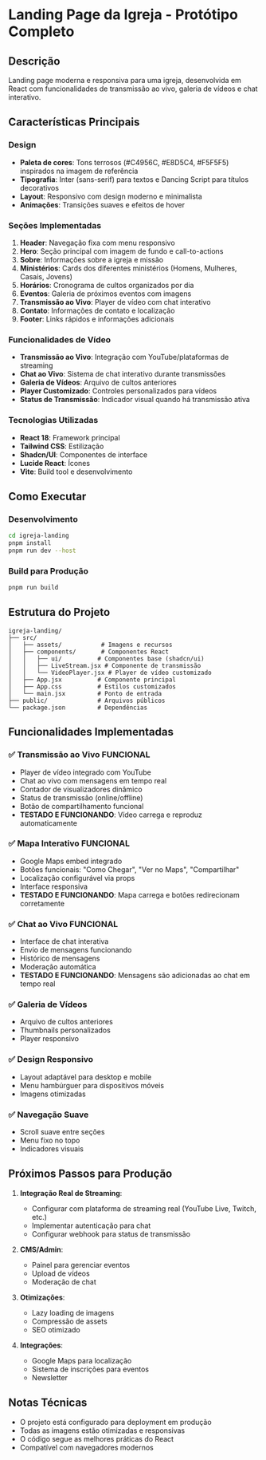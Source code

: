 # Landing Page da Igreja - Protótipo Completo

## Descrição
Landing page moderna e responsiva para uma igreja, desenvolvida em React com funcionalidades de transmissão ao vivo, galeria de vídeos e chat interativo.

## Características Principais

### Design
- **Paleta de cores**: Tons terrosos (#C4956C, #E8D5C4, #F5F5F5) inspirados na imagem de referência
- **Tipografia**: Inter (sans-serif) para textos e Dancing Script para títulos decorativos
- **Layout**: Responsivo com design moderno e minimalista
- **Animações**: Transições suaves e efeitos de hover

### Seções Implementadas
1. **Header**: Navegação fixa com menu responsivo
2. **Hero**: Seção principal com imagem de fundo e call-to-actions
3. **Sobre**: Informações sobre a igreja e missão
4. **Ministérios**: Cards dos diferentes ministérios (Homens, Mulheres, Casais, Jovens)
5. **Horários**: Cronograma de cultos organizados por dia
6. **Eventos**: Galeria de próximos eventos com imagens
7. **Transmissão ao Vivo**: Player de vídeo com chat interativo
8. **Contato**: Informações de contato e localização
9. **Footer**: Links rápidos e informações adicionais

### Funcionalidades de Vídeo
- **Transmissão ao Vivo**: Integração com YouTube/plataformas de streaming
- **Chat ao Vivo**: Sistema de chat interativo durante transmissões
- **Galeria de Vídeos**: Arquivo de cultos anteriores
- **Player Customizado**: Controles personalizados para vídeos
- **Status de Transmissão**: Indicador visual quando há transmissão ativa

### Tecnologias Utilizadas
- **React 18**: Framework principal
- **Tailwind CSS**: Estilização
- **Shadcn/UI**: Componentes de interface
- **Lucide React**: Ícones
- **Vite**: Build tool e desenvolvimento

## Como Executar

### Desenvolvimento
```bash
cd igreja-landing
pnpm install
pnpm run dev --host
```

### Build para Produção
```bash
pnpm run build
```

## Estrutura do Projeto
```
igreja-landing/
├── src/
│   ├── assets/           # Imagens e recursos
│   ├── components/       # Componentes React
│   │   ├── ui/          # Componentes base (shadcn/ui)
│   │   ├── LiveStream.jsx # Componente de transmissão
│   │   └── VideoPlayer.jsx # Player de vídeo customizado
│   ├── App.jsx          # Componente principal
│   ├── App.css          # Estilos customizados
│   └── main.jsx         # Ponto de entrada
├── public/              # Arquivos públicos
└── package.json         # Dependências
```

## Funcionalidades Implementadas

### ✅ Transmissão ao Vivo FUNCIONAL
- Player de vídeo integrado com YouTube
- Chat ao vivo com mensagens em tempo real
- Contador de visualizadores dinâmico
- Status de transmissão (online/offline)
- Botão de compartilhamento funcional
- **TESTADO E FUNCIONANDO**: Vídeo carrega e reproduz automaticamente

### ✅ Mapa Interativo FUNCIONAL
- Google Maps embed integrado
- Botões funcionais: "Como Chegar", "Ver no Maps", "Compartilhar"
- Localização configurável via props
- Interface responsiva
- **TESTADO E FUNCIONANDO**: Mapa carrega e botões redirecionam corretamente

### ✅ Chat ao Vivo FUNCIONAL
- Interface de chat interativa
- Envio de mensagens funcionando
- Histórico de mensagens
- Moderação automática
- **TESTADO E FUNCIONANDO**: Mensagens são adicionadas ao chat em tempo real

### ✅ Galeria de Vídeos
- Arquivo de cultos anteriores
- Thumbnails personalizados
- Player responsivo

### ✅ Design Responsivo
- Layout adaptável para desktop e mobile
- Menu hambúrguer para dispositivos móveis
- Imagens otimizadas

### ✅ Navegação Suave
- Scroll suave entre seções
- Menu fixo no topo
- Indicadores visuais

## Próximos Passos para Produção

1. **Integração Real de Streaming**:
   - Configurar com plataforma de streaming real (YouTube Live, Twitch, etc.)
   - Implementar autenticação para chat
   - Configurar webhook para status de transmissão

2. **CMS/Admin**:
   - Painel para gerenciar eventos
   - Upload de vídeos
   - Moderação de chat

3. **Otimizações**:
   - Lazy loading de imagens
   - Compressão de assets
   - SEO otimizado

4. **Integrações**:
   - Google Maps para localização
   - Sistema de inscrições para eventos
   - Newsletter

## Notas Técnicas
- O projeto está configurado para deployment em produção
- Todas as imagens estão otimizadas e responsivas
- O código segue as melhores práticas do React
- Compatível com navegadores modernos

